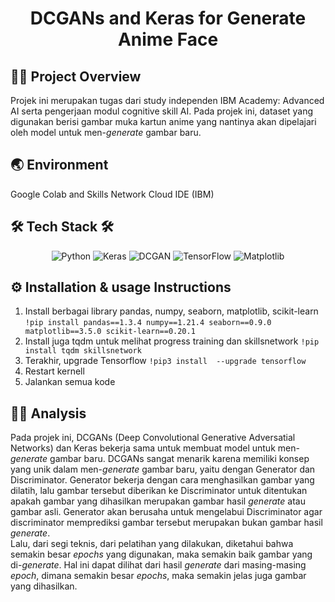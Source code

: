 <div align="center"><h1>DCGANs and Keras for Generate Anime Face</h1></div>

## 👨‍🔧 Project Overview
Projek ini merupakan tugas dari study independen IBM Academy: Advanced AI serta pengerjaan modul cognitive skill AI.
Pada projek ini, dataset yang digunakan berisi gambar muka kartun anime yang nantinya akan dipelajari oleh model untuk
men-*generate* gambar baru.

## 🌏 Environment
Google Colab and Skills Network Cloud IDE (IBM)

## 🛠 Tech Stack 🛠
<div align="center">
    <img src="https://img.shields.io/badge/Python-3776AB?style=for-the-badge&logo=python&logoColor=white" alt="Python" />
    <img src="https://img.shields.io/badge/Keras-D00000?style=for-the-badge&logo=keras&logoColor=white" alt="Keras" />
    <img src="https://img.shields.io/badge/DCGAN-000000?style=for-the-badge&logo=visual-studio-code&logoColor=white" alt="DCGAN" />
    <img src="https://img.shields.io/badge/TensorFlow-FF6F00?style=for-the-badge&logo=tensorflow&logoColor=white" alt="TensorFlow" />
    <img src="https://img.shields.io/badge/Matplotlib-11557C?style=for-the-badge&logo=python&logoColor=white" alt="Matplotlib" />
</div>

## ⚙ Installation & usage Instructions
1. Install berbagai library pandas, numpy, seaborn, matplotlib, scikit-learn
```!pip install pandas==1.3.4 numpy==1.21.4 seaborn==0.9.0 matplotlib==3.5.0 scikit-learn==0.20.1```
2. Install juga tqdm untuk melihat progress training dan skillsnetwork
```!pip install tqdm skillsnetwork```
3. Terakhir, upgrade Tensorflow
```!pip3 install  --upgrade tensorflow```
4. Restart kernell
5. Jalankan semua kode

## 🕵️‍♀️ Analysis
Pada projek ini, DCGANs (Deep Convolutional Generative Adversatial Networks) dan Keras bekerja sama untuk membuat model untuk men-*generate* gambar baru.
DCGANs sangat menarik karena memiliki konsep yang unik dalam men-*generate* gambar baru, yaitu dengan Generator dan Discriminator. Generator bekerja dengan cara
menghasilkan gambar yang dilatih, lalu gambar tersebut diberikan ke Discriminator untuk ditentukan apakah gambar yang dihasilkan merupakan gambar hasil *generate* atau
gambar asli. Generator akan berusaha untuk mengelabui Discriminator agar discriminator memprediksi gambar tersebut merupakan bukan gambar hasil *generate*.
<br>
Lalu, dari segi teknis, dari pelatihan yang dilakukan, diketahui bahwa semakin besar *epochs* yang digunakan, maka semakin baik gambar yang di-*generate*.
Hal ini dapat dilihat dari hasil *generate* dari masing-masing *epoch*, dimana semakin besar *epochs*, maka semakin jelas juga gambar yang dihasilkan.
